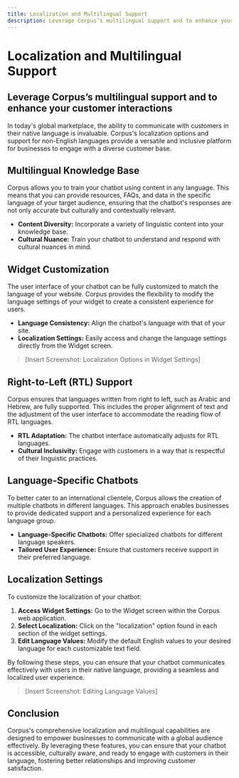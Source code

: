 ```yaml
---
title: Localization and Multilingual Support
description: Leverage Corpus’s multilingual support and to enhance your customer interactions
---
```


# Localization and Multilingual Support
## Leverage Corpus’s multilingual support and to enhance your customer interactions

In today's global marketplace, the ability to communicate with customers in their native language is invaluable. Corpus's localization options and support for non-English languages provide a versatile and inclusive platform for businesses to engage with a diverse customer base. 

## Multilingual Knowledge Base

Corpus allows you to train your chatbot using content in any language. This means that you can provide resources, FAQs, and data in the specific language of your target audience, ensuring that the chatbot's responses are not only accurate but culturally and contextually relevant.

- **Content Diversity:** Incorporate a variety of linguistic content into your knowledge base.
- **Cultural Nuance:** Train your chatbot to understand and respond with cultural nuances in mind.

## Widget Customization

The user interface of your chatbot can be fully customized to match the language of your website. Corpus provides the flexibility to modify the language settings of your widget to create a consistent experience for users.

- **Language Consistency:** Align the chatbot's language with that of your site.
- **Localization Settings:** Easily access and change the language settings directly from the Widget screen.

> [Insert Screenshot: Localization Options in Widget Settings]

## Right-to-Left (RTL) Support

Corpus ensures that languages written from right to left, such as Arabic and Hebrew, are fully supported. This includes the proper alignment of text and the adjustment of the user interface to accommodate the reading flow of RTL languages.

- **RTL Adaptation:** The chatbot interface automatically adjusts for RTL languages.
- **Cultural Inclusivity:** Engage with customers in a way that is respectful of their linguistic practices.

## Language-Specific Chatbots

To better cater to an international clientele, Corpus allows the creation of multiple chatbots in different languages. This approach enables businesses to provide dedicated support and a personalized experience for each language group.

- **Language-Specific Chatbots:** Offer specialized chatbots for different language speakers.
- **Tailored User Experience:** Ensure that customers receive support in their preferred language.

## Localization Settings

To customize the localization of your chatbot:

1. **Access Widget Settings:** Go to the Widget screen within the Corpus web application.
2. **Select Localization:** Click on the "localization" option found in each section of the widget settings.
3. **Edit Language Values:** Modify the default English values to your desired language for each customizable text field.

By following these steps, you can ensure that your chatbot communicates effectively with users in their native language, providing a seamless and localized user experience.

> [Insert Screenshot: Editing Language Values]

## Conclusion

Corpus's comprehensive localization and multilingual capabilities are designed to empower businesses to communicate with a global audience effectively. By leveraging these features, you can ensure that your chatbot is accessible, culturally aware, and ready to engage with customers in their language, fostering better relationships and improving customer satisfaction.
